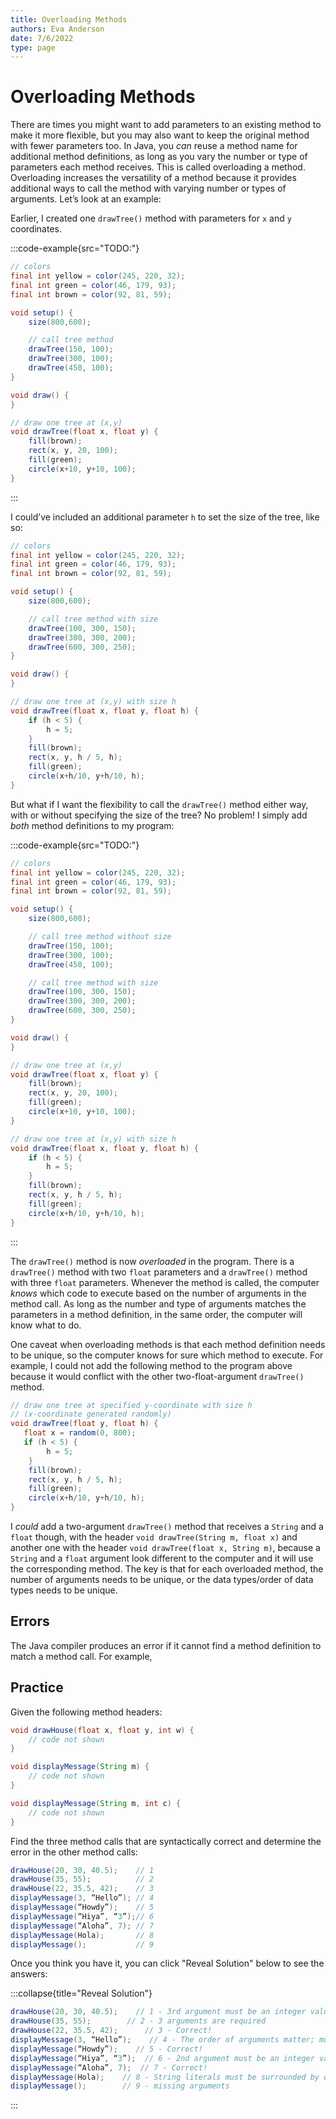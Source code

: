 ```yaml
---
title: Overloading Methods
authors: Eva Anderson
date: 7/6/2022
type: page
---
```


# Overloading Methods

There are times you might want to add parameters to an existing method to make it more flexible, but you may also want to keep the original method with fewer parameters too. In Java, you *can* reuse a method name for additional method definitions, as long as you vary the number or type of parameters each method receives. This is called overloading a method. Overloading increases the versatility of a method because it provides additional ways to call the method with varying number or types of arguments. Let’s look at an example:

Earlier, I created one `drawTree()` method with parameters for `x` and `y` coordinates. 

:::code-example{src="TODO:"}
```java
// colors
final int yellow = color(245, 220, 32);
final int green = color(46, 179, 93);
final int brown = color(92, 81, 59);

void setup() {
    size(800,600);

    // call tree method
    drawTree(150, 100); 
    drawTree(300, 100);  
    drawTree(450, 100);
}

void draw() {
}

// draw one tree at (x,y)
void drawTree(float x, float y) {
    fill(brown);
    rect(x, y, 20, 100);
    fill(green);
    circle(x+10, y+10, 100);
}
```
:::

I could’ve included an additional parameter `h` to set the size of the tree, like so:

```java
// colors
final int yellow = color(245, 220, 32);
final int green = color(46, 179, 93);
final int brown = color(92, 81, 59);

void setup() {
    size(800,600);

    // call tree method with size
    drawTree(100, 300, 150);  
    drawTree(300, 300, 200); 
    drawTree(600, 300, 250);
}

void draw() {  
}

// draw one tree at (x,y) with size h
void drawTree(float x, float y, float h) {
    if (h < 5) {
        h = 5;
    }
    fill(brown);
    rect(x, y, h / 5, h);
    fill(green);
    circle(x+h/10, y+h/10, h);
}
```

But what if I want the flexibility to call the `drawTree()` method either way, with or without specifying the size of the tree? No problem! I simply add *both* method definitions to my program:

:::code-example{src="TODO:"}
```java
// colors
final int yellow = color(245, 220, 32);
final int green = color(46, 179, 93);
final int brown = color(92, 81, 59);

void setup() {
    size(800,600);

    // call tree method without size
    drawTree(150, 100); 
    drawTree(300, 100);  
    drawTree(450, 100);

    // call tree method with size
    drawTree(100, 300, 150);  
    drawTree(300, 300, 200); 
    drawTree(600, 300, 250);
}

void draw() {  
}

// draw one tree at (x,y)
void drawTree(float x, float y) {
    fill(brown);
    rect(x, y, 20, 100);
    fill(green);
    circle(x+10, y+10, 100);
}

// draw one tree at (x,y) with size h
void drawTree(float x, float y, float h) {
    if (h < 5) {
        h = 5;
    }
    fill(brown);
    rect(x, y, h / 5, h);
    fill(green);
    circle(x+h/10, y+h/10, h);
}
```
:::

The `drawTree()` method is now *overloaded* in the program. There is a `drawTree()` method with two `float` parameters and a `drawTree()` method with three `float` parameters. Whenever the method is called, the computer *knows* which code to execute based on the number of arguments in the method call. As long as the number and type of arguments matches the parameters in a method definition, in the same order, the computer will know what to do. 

One caveat when overloading methods is that each method definition needs to be unique, so the computer knows for sure which method to execute. For example, I could not add the following method to the program above because it would conflict with the other two-float-argument `drawTree()` method.

```java
// draw one tree at specified y-coordinate with size h 
// (x-coordinate generated randomly)
void drawTree(float y, float h) {
   float x = random(0, 800); 
   if (h < 5) {
        h = 5;
    }
    fill(brown);
    rect(x, y, h / 5, h);
    fill(green);
    circle(x+h/10, y+h/10, h);
}
```

I *could* add a two-argument `drawTree()` method that receives a `String` and a `float` though, with the header `void drawTree(String m, float x)` and another one with the header `void drawTree(float x, String m)`, because a `String` and a `float` argument look different to the computer and it will use the corresponding method. The key is that for each overloaded method, the number of arguments needs to be unique, or the data types/order of data types needs to be unique.

## Errors

The Java compiler produces an error if it cannot find a method definition to match a method call. For example,

## Practice

Given the following method headers:

```java
void drawHouse(float x, float y, int w) {
    // code not shown
}

void displayMessage(String m) {
    // code not shown
}

void displayMessage(String m, int c) {
    // code not shown
}
```

Find the three method calls that are syntactically correct and determine the error in the other method calls:

```java
drawHouse(20, 30, 40.5);    // 1
drawHouse(35, 55);          // 2
drawHouse(22, 35.5, 42);    // 3
displayMessage(3, “Hello”); // 4
displayMessage(“Howdy”);    // 5
displayMessage(“Hiya”, “3”);// 6
displayMessage(“Aloha”, 7); // 7
displayMessage(Hola);       // 8
displayMessage();           // 9
```    

Once you think you have it, you can click "Reveal Solution" below to see the answers:

:::collapse{title="Reveal Solution"}
```java
drawHouse(20, 30, 40.5);    // 1 - 3rd argument must be an integer value, not a float
drawHouse(35, 55);        // 2 - 3 arguments are required
drawHouse(22, 35.5, 42);      // 3 - Correct!
displayMessage(3, “Hello”);    // 4 - The order of arguments matter; must be String then integer
displayMessage(“Howdy”);    // 5 - Correct!
displayMessage(“Hiya”, “3”);  // 6 - 2nd argument must be an integer value, not a String
displayMessage(“Aloha”, 7);  // 7 - Correct!
displayMessage(Hola);    // 8 - String literals must be surrounded by quotation marks
displayMessage();        // 9 - missing arguments
```
:::
